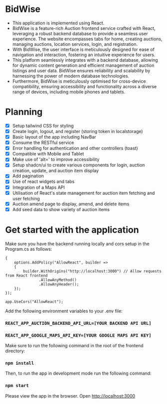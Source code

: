 # BidWise

* This application is implemented using React.
* BidWise is a feature-rich Auction frontend service crafted with React, leveraging a robust backend database to provide a seamless user experience. The website encompasses tabs for home, creating auctions, managing auctions, location services, login, and registration.
* With BidWise, the user interface is meticulously designed for ease of navigation and interaction, fostering an intuitive experience for users.
* This platform seamlessly integrates with a backend database, allowing for dynamic content generation and efficient management of auction listings and user data. BidWise ensures reliability and scalability by harnessing the power of modern database technologies.
* Furthermore, BidWise is meticulously optimised for cross-device compatibility, ensuring accessibility and functionality across a diverse range of devices, including mobile phones and tablets.

# Planning

- [x] Setup tailwind CSS for styling
- [x] Create login, logout, and register (storing token in localstorage)
- [x] Basic layout of the app including NavBar
- [x] Consume the RESTful service
- [x] Error handling for authentication and other controllers (toast)
- [x] Compatible with Mobile and Tablet
- [x] Make use of 'alt=' to improve accessibility
- [X] Setup shadcn/ui to create various components for login, auction creation, update, and auction item display
- [x] Add pagination
- [x] Use of react widgets and tabs
- [x] Integration of a Maps API
- [x] Utilisation of React's state management for auction item fetching and user fetching
- [x] Auction amend page to display, amend, and delete items
- [X] Add seed data to show variety of auction items

# Get started with the application

Make sure you have the backend running locally and cors setup in the Program.cs as follows:

```builder.Services.AddCors(options =>
{
    options.AddPolicy("AllowReact", builder =>
    {
        builder.WithOrigins("http://localhost:3000") // Allow requests from React frontend
               .AllowAnyMethod()
               .AllowAnyHeader();
    });
});

app.UseCors("AllowReact");
```

Add the following environment variables to your .env file:

### `REACT_APP_AUCTION_BACKEND_API_URL=[YOUR BACKEND API URL]`
### `REACT_APP_GOOGLE_MAPS_API_KEY=[YOUR GOOGLE MAPS API KEY]`

Make sure to run the following command in the root of the frontend directory:

### `npm install`

Then, to run the app in development mode run the following command:

### `npm start`

Please view the app in the browser. Open [http://localhost:3000](http://localhost:3000)

